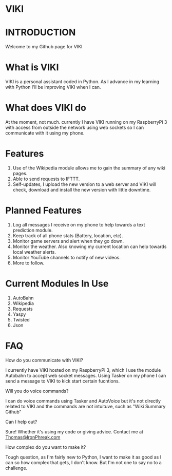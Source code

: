 # VIKI


# INTRODUCTION

Welcome to my Github page for VIKI

# What is VIKI

VIKI is a personal assistant coded in Python. As I advance in my learning with Python I'll be improving VIKI when I can.

# What does VIKI do

At the moment, not much. currently I have VIKI running on my RaspberryPi 3 with access from outside the network using web sockets so I can communicate with it using my phone.

# Features

1. Use of the Wikipedia module allows me to gain the summary of any wiki pages.
2. Able to send requests to IFTTT.
3. Self-updates, I upload the new version to a web server and VIKI will check, download and install the new version with little downtime.

# Planned Features

1. Log all messages I receive on my phone to help towards a text prediction module.
2. Keep track of all phone stats (Battery, location, etc).
3. Monitor game servers and alert when they go down.
4. Monitor the weather. Also knowing my current location can help towards local weather alerts.
5. Monitor YouTube channels to notify of new videos.
6. More to follow.

# Current Modules In Use

1. AutoBahn
2. Wikipedia
3. Requests
4. Yaspy
5. Twisted
6. Json


# FAQ

How do you communicate with VIKI?

I currently have VIKI hosted on my RaspberryPi 3, which I use the module Autobahn to accept web socket messages. Using Tasker on my phone I can send a message to VIKI to kick start certain fucntions.

Will you do voice commands?

I can do voice commands using Tasker and AutoVoice but it's not directly related to VIKI and the commands are not intuituve, such as "Wiki Summary Github"

Can I help out?

Sure! Whether it's using my code or giving advice. Contact me at Thomas@IronPhreak.com

How complex do you want to make it?

Tough question, as I'm fairly new to Python, I want to make it as good as I can so how complex that gets, I don't know. But I'm not one to say no to a challenge.
